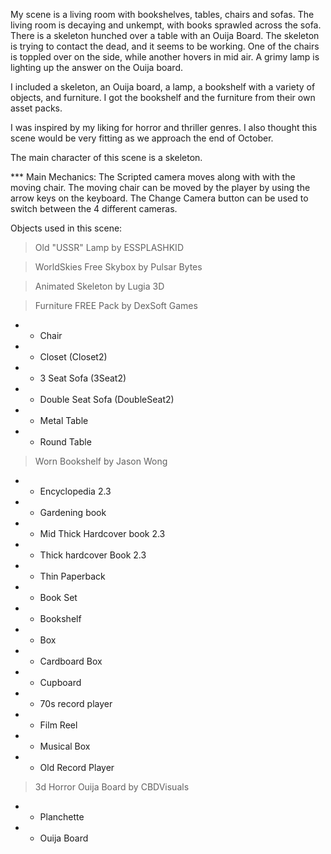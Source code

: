 My scene is a living room with bookshelves, tables, chairs and sofas. The living room is decaying and unkempt, with books sprawled across the sofa. There is a skeleton hunched over a table with an Ouija Board. The skeleton is trying to contact the dead, and it seems to be working. One of the chairs is toppled over on the side, while another hovers in mid air. A grimy lamp is lighting up the answer on the Ouija board. 

I included a skeleton, an Ouija board, a lamp, a bookshelf with a variety of objects, and furniture. I got the bookshelf and the furniture from their own asset packs. 

I was inspired by my liking for horror and thriller genres. I also thought this scene would be very fitting as we approach the end of October.

The main character of this scene is a skeleton.

*** Main Mechanics: The Scripted camera moves along with with the moving chair. The moving chair can be moved by the player by using the arrow keys on the keyboard. The Change Camera button can be used to switch between the 4 different cameras.

Objects used in this scene:

> Old "USSR" Lamp by ESSPLASHKID

> WorldSkies Free Skybox by Pulsar Bytes

> Animated Skeleton by Lugia 3D

> Furniture FREE Pack by DexSoft Games  
- - Chair
- - Closet (Closet2)
- - 3 Seat Sofa (3Seat2)
- - Double Seat Sofa (DoubleSeat2)
- - Metal Table
- - Round Table
 
> Worn Bookshelf by Jason Wong
- - Encyclopedia 2.3
- - Gardening book
- - Mid Thick Hardcover book 2.3
- - Thick hardcover Book 2.3
- - Thin Paperback
- - Book Set
- - Bookshelf
- - Box
- - Cardboard Box
- - Cupboard
- - 70s record player
- - Film Reel
- - Musical Box
- - Old Record Player 

> 3d Horror Ouija Board by CBDVisuals
- - Planchette
- - Ouija Board

